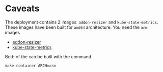 # Caveats

The deployment contains 2 images: `addon-resizer` and `kube-state-metrics`. These images
have been built for `amd64` architecture. You need the `arm` images

- [addon-resizer](https://github.com/kubernetes/autoscaler/tree/master/addon-resizer)
- [kube-state-metrics](https://github.com/kubernetes/kube-state-metrics/)

Both of the can be built with the command

```
make container ARCH=arm
```

